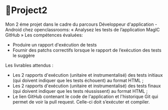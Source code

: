 # 🌱Project2
Mon 2 éme projet dans le cadre du parcours Développeur d'application - Android chez openclassrooms: « Analysez les tests de l’application MagIC GitHub »
Les compétences évaluées:
- Produire un rapport d'exécution de tests
- Fournir des patchs correctifs lorsque le rapport de l’exécution des tests le suggère

Les livrables attendus :
- Les 2 rapports d'exécution (unitaire et instrumentalisé) des tests initiaux (qui doivent indiquer que les tests échouent) au format HTML ;
- Les 2 rapports d'exécution (unitaire et instrumentalisé) des tests finaux (qui doivent indiquer que les tests réussissent) au format HTML ;
- Le lien GitHub contenant le code de l'application et l'historique Git qui permet de voir la pull request. Celle-ci doit s’exécuter et compiler.
